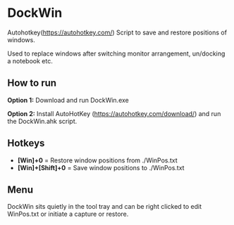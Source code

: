 # DockWin
Autohotkey(https://autohotkey.com/) Script to save and restore positions of windows.

Used to replace windows after switching monitor arrangement, un/docking a notebook etc.

## How to run
**Option 1:** Download and run DockWin.exe

**Option 2:** Install AutoHotKey (https://autohotkey.com/download/) and run the DockWin.ahk script.

## Hotkeys
- **[Win]+0** = Restore window positions from ./WinPos.txt
- **[Win]+[Shift]+0** = Save window positions to ./WinPos.txt

## Menu
DockWin sits quietly in the tool tray and can be right clicked to edit WinPos.txt or initiate a capture or restore.
